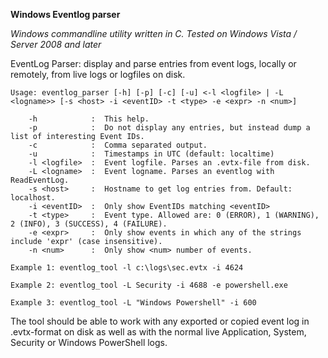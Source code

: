 **Windows Eventlog parser**  
  
*Windows commandline utility written in C. Tested on Windows Vista / Server 2008 and later*  
  
EventLog Parser: display and parse entries from event logs, locally or remotely, from live logs or logfiles on disk. 
  
    Usage: eventlog_parser [-h] [-p] [-c] [-u] <-l <logfile> | -L <logname>> [-s <host> -i <eventID> -t <type> -e <expr> -n <num>]  
      
        -h            :  This help.  
        -p            :  Do not display any entries, but instead dump a list of interesting Event IDs.  
        -c            :  Comma separated output.  
        -u            :  Timestamps in UTC (default: localtime)  
        -l <logfile>  :  Event logfile. Parses an .evtx-file from disk.  
        -L <logname>  :  Event logname. Parses an eventlog with ReadEventLog.  
        -s <host>     :  Hostname to get log entries from. Default: localhost.  
        -i <eventID>  :  Only show EventIDs matching <eventID>  
        -t <type>     :  Event type. Allowed are: 0 (ERROR), 1 (WARNING), 2 (INFO), 3 (SUCCESS), 4 (FAILURE).  
        -e <expr>     :  Only show events in which any of the strings include 'expr' (case insensitive).  
        -n <num>      :  Only show <num> number of events.  
        
    Example 1: eventlog_tool -l c:\logs\sec.evtx -i 4624  

    Example 2: eventlog_tool -L Security -i 4688 -e powershell.exe  

    Example 3: eventlog_tool -L "Windows Powershell" -i 600  

The tool should be able to work with any exported or copied event log in .evtx-format on disk as well as with the normal live Application, System, Security or Windows PowerShell logs.  
